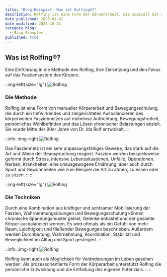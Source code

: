 ```yaml
---
title: "Blog-Beispiel: Was ist Rolfing®?"
description: Rolfing ist eine Form der Körperarbeit, die speziell mit den Faszien arbeitet. Hebe bestimmte Teile deines Textes mit Info-, Tipp-, Gefahren- oder benutzerdefinierten Callout-Boxen hervor.
date_published: 2023-01-01
date_modified: 2024-10-13
category_blog:
  - Blog Examples
published: true
---
```

## Was ist Rolfing®?

Eine Einführung in die Methode des Rolfing, ihre Zielsetzung und den Fokus auf das Fasziensystem des Körpers.

::img-left{size="lg"}
![Rolfing](https://directus.lupinum.com/assets/3f1b7ee1-d525-46af-a7de-f87e988c2d1f)

### Die Methode
Rolfing ist eine Form von manueller Körperarbeit und Bewegungsschulung, die durch ein tiefwirkendes und zielgerichtetes Ausbalancieren des körperweiten Fasziennetzes auf mühelose Aufrichtung, Bewegungsfreiheit, persönliches Wohlbefinden und das Lösen chronischer Belastungen abzielt. Sie wurde Mitte der 90er Jahre von Dr. Ida Rolf entwickelt.
::

::info
::img-right
![Rolfing](https://directus.lupinum.com/assets/361edb50-797d-42c1-b420-bdd473cec104)

Das Fasziennetz ist ein sehr anpassungsfähiges Gewebe, das stark auf die Art und Weise der Beanspruchung reagiert. Faszien werden beispielsweise geformt durch Stress, intensive Lebenssituationen, Unfälle, Operationen, Narben, Krankheiten, eine unausgewogene Ernährung, aber auch durch Sport und Gewohnheiten wie zum Beispiel die Art zu atmen, zu essen oder zu sitzen.
::
::

::img-left{size="lg"}
![Rolfing](https://directus.lupinum.com/assets/87eeaba0-6a79-4155-9931-3e6cce768da6)

### Die Techniken
Durch eine Kombination aus kräftiger und achtsamer Mobilisierung der Faszien, Wahrnehmungsübungen und Bewegungsschulung können chronische Spannungsmuster gelöst, Gelenke entlastet und der gesamte Körper ausbalanciert werden. Es wird oftmals als ein Gefühl von mehr Raum, Leichtigkeit und fließender Bewegungen beschrieben. Außerdem werden Durchblutung, Wahrnehmung, Koordination, Stabilität und Beweglichkeit im Alltag und Sport gesteigert.
::

::info
::img-right
![Rolfing](https://directus.lupinum.com/assets/5855fa21-ca81-4e08-b5ab-6c0ef64df101)

Rolfing kann auch als Möglichkeit für Veränderungen im Leben gesehen werden. Als prozessorientierte Form der Körperarbeit unterstützt Rolfing die persönliche Entwicklung und die Entfaltung des eigenen Potenzials.
::
::
